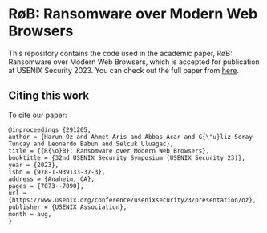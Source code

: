 # RøB: Ransomware over Modern Web Browsers
This repository contains the code used in the academic paper, RøB: Ransomware over Modern Web Browsers, which is accepted for publication at USENIX Security 2023. You can check out the full paper from [here](https://www.usenix.org/conference/usenixsecurity23/presentation/oz).

## Citing this work

To cite our paper:

```
@inproceedings {291205,
author = {Harun Oz and Ahmet Aris and Abbas Acar and G{\"u}liz Seray Tuncay and Leonardo Babun and Selcuk Uluagac},
title = {{R{\o}B}: Ransomware over Modern Web Browsers},
booktitle = {32nd USENIX Security Symposium (USENIX Security 23)},
year = {2023},
isbn = {978-1-939133-37-3},
address = {Anaheim, CA},
pages = {7073--7090},
url = {https://www.usenix.org/conference/usenixsecurity23/presentation/oz},
publisher = {USENIX Association},
month = aug,
}
```



